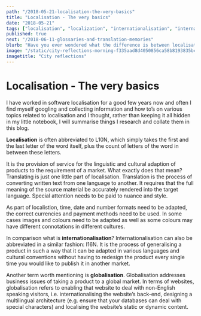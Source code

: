 ```yaml
---
path: "/2018-05-21-localisation-the-very-basics"
title: "Localisation - The very basics"
date: "2018-05-21"
tags: ["localisation", "localization", "internationalisation", "internationalization", "translation", "globalisation", "globalization", "terms"]
published: true
next: "/2018-06-11-glossaries-and-translation-memories"
blurb: "Have you ever wondered what the difference is between localisation and internationalisation?"
image: "/static/city-reflections-morning-f335aad8d4050856ca58b8193835bc85.jpg"
imagetitle: "City reflections"
---
```


# Localisation - The very basics

I have worked in software localisation for a good few years now and often I find myself googling and collecting information and how to’s on various topics related to localisation and I thought, rather than keeping it all hidden in my little notebook, I will summarise things I research and collate them in this blog.

__Localisation__ is often abbreviated to L10N, which simply takes the first and the last letter of the word itself, plus the count of letters of the word in between these letters.

It is the provision of service for the linguistic and cultural adaption of products to the requirement of a market. What exactly does that mean? Translating is just one little part of localisation. Translation is the process of converting written text from one language to another. It requires that the full meaning of the source material be accurately rendered into the target language. Special attention needs to be paid to nuance and style.

As part of localistion, time, date and number formats need to be adapted, the correct currencies and payment methods need to be used. In some cases images and colours need to be adapted as well as some colours may have different connotations in different cultures.

In comparison what is __internationalisation__? Internationalisation can also be abbreviated in a similar fashion: I16N. It is the process of generalising a product in such a way that it can be adapted in various languages and cultural conventions without having to redesign the product every single time you would like to publish it in another market.

Another term worth mentioning is __globalisation__. Globalisation addresses business issues of taking a product to a global market. In terms of websites, globalisation refers to enabling that website to deal with non-English speaking visitors, i.e. internationalising the website’s back-end, designing a multilingual architecture (e.g. ensure that your databases can deal with special characters) and localising the website’s static or dynamic content.